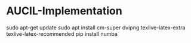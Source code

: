 # AUCIL-Implementation

sudo apt-get update
sudo apt install cm-super dvipng texlive-latex-extra texlive-latex-recommended
pip install numba